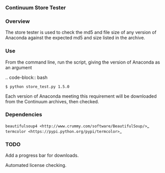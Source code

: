 ### Continuum Store Tester


### Overview

The store tester is used to check the md5 and file size of any version of Anaconda against the expected md5 and size listed in the archive.


### Use

From the command line, run the script, giving the version of Anaconda as an argument

.. code-block:: bash

    $ python store_test.py 1.5.0

Each version of Anaconda meeting this requirement will be downloaded from the Continuum archives, then checked.

### Dependencies

`beautifulsoup4 <http://www.crummy.com/software/BeautifulSoup/>`_
`termcolor <https://pypi.python.org/pypi/termcolor>`_

### TODO

Add a progress bar for downloads.

Automated license checking.

